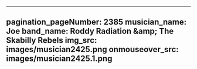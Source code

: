 ------
pagination_pageNumber: 2385
musician_name: Joe
band_name: Roddy Radiation &amp;amp; The Skabilly Rebels
img_src: images/musician2425.png
onmouseover_src: images/musician2425.1.png
------